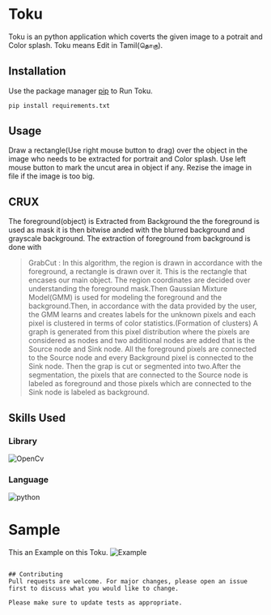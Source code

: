 # Toku

Toku is an python application which coverts the  given image to a potrait and Color splash.
Toku means Edit in Tamil(தொகு).

## Installation

Use the package manager [pip](https://pip.pypa.io/en/stable/) to Run Toku.

```bash
pip install requirements.txt
```

## Usage

Draw a rectangle(Use right mouse button to drag) over the object in the image who needs to be extracted for portrait and Color splash.
Use left mouse button to mark the uncut area in object if any.
Rezise the image in file if the image is too big.

## CRUX
The foreground(object) is Extracted from Background the the foreground is used as mask it is then bitwise anded with the blurred background and grayscale background.
The extraction of foreground from background is done with 
> GrabCut :
>  In this algorithm, the region is drawn in accordance with the foreground, a rectangle is drawn over it. This is the rectangle that encases our main object. The region coordinates are decided over understanding the foreground mask.Then Gaussian Mixture Model(GMM) is used for modeling the foreground and the background.Then, in accordance with the data provided by the user, the GMM learns and creates labels for the unknown pixels and each pixel is clustered in terms of color statistics.(Formation of clusters)
A graph is generated from this pixel distribution where the pixels are considered as nodes and two additional nodes are added that is the Source node and Sink node. All the foreground pixels are connected to the Source node and every Background pixel is connected to the Sink node. 
Then the grap is cut or segmented into two.After the segmentation, the pixels that are connected to the Source node is labeled as foreground and those pixels which are connected to the Sink node is labeled as background. 

## Skills Used
###  Library 
![OpenCv](https://upload.wikimedia.org/wikipedia/commons/thumb/5/53/OpenCV_Logo_with_text.png/195px-OpenCV_Logo_with_text.png)
### Language
![python](https://www.freepngimg.com/thumb/python_logo/5-2-python-logo-png-image-thumb.png)

# Sample
This an Example on this Toku.
![Example](https://i.imgur.com/50pWHOx.jpg)

```

## Contributing
Pull requests are welcome. For major changes, please open an issue first to discuss what you would like to change.

Please make sure to update tests as appropriate.
